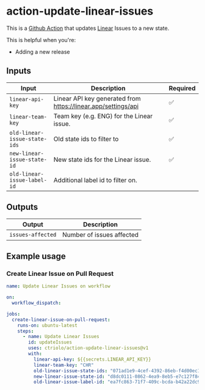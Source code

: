 # action-update-linear-issues

This is a [Github Action](https://github.com/features/actions) that updates [Linear](https://linear.app/) Issues to a new state.

This is helpful when you're:

- Adding a new release

## Inputs

| Input                       | Description                                                   | Required |
| --------------------------- | ------------------------------------------------------------- | -------- |
| `linear-api-key`            | Linear API key generated from https://linear.app/settings/api | ✅       |
| `linear-team-key`           | Team key (e.g. ENG) for the Linear issue.                     | ✅       |
| `old-linear-issue-state-ids`| Old state ids to filter to                                    | ✅       |
| `new-linear-issue-state-id` | New state ids for the Linear issue.                           | ✅       |
| `old-linear-issue-label-id` | Additional label id to filter on.                             |          |

## Outputs

| Output                     | Description                                                  |
| -------------------------- | ------------------------------------------------------------ |
| `issues-affected`          | Number of issues affected                                    |

## Example usage

### Create Linear Issue on Pull Request

```yaml
name: Update Linear Issues on workflow

on:
  workflow_dispatch:

jobs:
  create-linear-issue-on-pull-request:
    runs-on: ubuntu-latest
    steps:
      - name: Update Linear Issues
        id: updateIssues
        uses: ctriolo/action-update-linear-issues@v1
        with:
          linear-api-key: ${{secrets.LINEAR_API_KEY}}
          linear-team-key: "CHR"
          old-linear-issue-state-ids: "071ad1e9-4cef-4392-86eb-f4d00ec126fc,b8cc1b97-f4a0-4a1c-afd2-1fd5b89bf773"
          new-linear-issue-state-id: "d8dc0111-0862-4ea9-8eb5-e7c127f847ce"
          old-linear-issue-label-id: "ea7fc863-71f7-409c-bcda-b42a22dc9a75"
```
